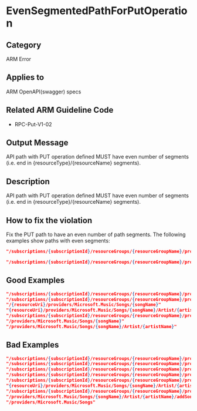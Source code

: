 # EvenSegmentedPathForPutOperation

## Category

ARM Error

## Applies to

ARM OpenAPI(swagger) specs

## Related ARM Guideline Code

- RPC-Put-V1-02

## Output Message

API path with PUT operation defined MUST have even number of segments (i.e. end in {resourceType}/{resourceName} segments).

## Description

API path with PUT operation defined MUST have even number of segments (i.e. end in {resourceType}/{resourceName} segments).

## How to fix the violation

Fix the PUT path to have an even number of path segments. The following examples show paths with even segments:

```json
"/subscriptions/{subscriptionId}/resourceGroups/{resourceGroupName}/providers/Microsoft.MyNameSpace/MyResourceType/{ResourceName}"
```

```json
"/subscriptions/{subscriptionId}/resourceGroups/{resourceGroupName}/providers/Microsoft.MyNameSpace/MyResourceType/{ResourceName}/NestedResourceType/{nestedResourceName}"
```

## Good Examples

```json
"/subscriptions/{subscriptionId}/resourceGroups/{resourceGroupName}/providers/Microsoft.Music/Songs/{songName}"
"/subscriptions/{subscriptionId}/resourceGroups/{resourceGroupName}/providers/Microsoft.Music/Songs/{songName}/Artist/{artistName}"
"/{resourceUri}/providers/Microsoft.Music/Songs/{songName}"
"{resourceUri}/providers/Microsoft.Music/Songs/{songName}/Artist/{artistName}"
"/subscriptions/{subscriptionId}/resourceGroups/{resourceGroupName}/providers/Microsoft.Music/Songs/{songName}/providers/Microsoft.Album/Albums/{albumName}"
"/providers/Microsoft.Music/Songs/{songName}"
"/providers/Microsoft.Music/Songs/{songName}/Artist/{artistName}"
```

## Bad Examples
```json
"/subscriptions/{subscriptionId}/resourceGroups/{resourceGroupName}/providers/Microsoft.Music"
"/subscriptions/{subscriptionId}/resourceGroups/{resourceGroupName}/providers/Microsoft.Music/Songs"
"/subscriptions/{subscriptionId}/resourceGroups/{resourceGroupName}/providers/Microsoft.Music/Songs/{songName}/Artist"
"/subscriptions/{subscriptionId}/resourceGroups/{resourceGroupName}/providers/Microsoft.Music/Songs/{songName}/Artist/addArtistName"
"/subscriptions/{subscriptionId}/resourceGroups/{resourceGroupName}/providers/Microsoft.Music/Songs/{songName}/Artist/{artistName}/addSong"
"{resourceUri}/providers/Microsoft.Music/Songs/{songName}/Artist/{artistName}/addSong"
"/subscriptions/{subscriptionId}/resourceGroups/{resourceGroupName}/providers/Microsoft.Music/Songs/{songName}/providers/Microsoft.Album/Albums"
"/providers/Microsoft.Music/Songs/{songName}/Artist/{artistName}/addSong"
"/providers/Microsoft.Music/Songs"
```